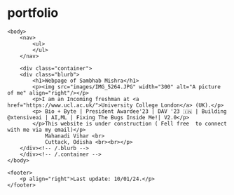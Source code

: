 # portfolio
<!DOCTYPE html>
<html>  
	<head>
		<title>Webpage of Sambhab Mishra</title>
		<!-- link to main stylesheet -->
		<link rel="stylesheet" type="text/css" href="/css/main.css">
	</head>
  
	<body>
		<nav>
    		<ul>
    		</ul>
		</nav>
		
		<div class="container">
		<div class="blurb">
			<h1>Webpage of Sambhab Mishra</h1>
			<p><img src="images/IMG_5264.JPG" width="300" alt="A picture of me" align="right"/></p>
			<p>I am an Incoming freshman at <a href="https://www.ucl.ac.uk/">University College London</a> (UK).</p>
			<p> Bio + Byte | President Awardee'23 | DAV '23 🇮🇳 | Building @xtensiveai | AI,ML | Fixing The Bugs Inside Me!| V2.0</p>
			</p>This website is under construction ( Fell free  to connect with me via my email)</p>
				Mahanadi Vihar <br>
				Cuttack, Odisha <br><br></p> 
		</div><!-- /.blurb -->
		</div><!-- /.container -->
	</body>
	
	<footer>
		<p align="right">Last update: 10/01/24.</p>
	</footer>
</html>

